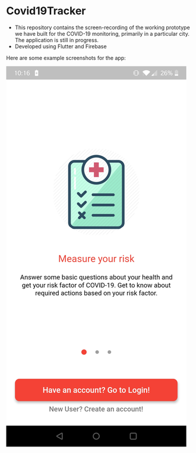 # Covid19Tracker
* This repository contains the screen-recording of the working prototype we have built for the COVID-19 monitoring, primarily in a particular city. The application is still in progress.
* Developed using Flutter and Firebase

Here are some example screenshots for the app:

<img centering src="Screenshot_20200408-221636.jpg" height="1024"/>
